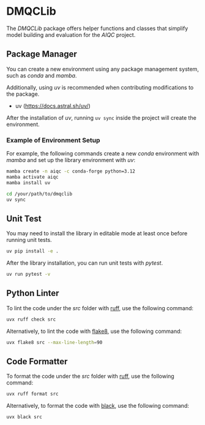 # DMQCLib

The *DMQCLib* package offers helper functions and classes that simplify model building and evaluation for the *AIQC* project.

## Package Manager
You can create a new environment using any package management system, such as *conda* and *mamba*. 

Additionally, using *uv* is recommended when contributing modifications to the package.

 - uv (https://docs.astral.sh/uv/)

After the installation of *uv*, running `uv sync` inside the project will create the environment.

### Example of Environment Setup
For example, the following commands create a new *conda* environment with *mamba* and set up the library environment with *uv*:
```bash
mamba create -n aiqc -c conda-forge python=3.12
mamba activate aiqc
mamba install uv

cd /your/path/to/dmqclib
uv sync
```

## Unit Test
You may need to install the library in editable mode at least once before running unit tests.

```bash
uv pip install -e .
```

After the library installation, you can run unit tests with *pytest*.

```bash
uv run pytest -v
```

## Python Linter
To lint the code under the *src* folder with [ruff](https://astral.sh/ruff), use the following command:

```bash
uvx ruff check src
```

Alternatively, to lint the code with [flake8](https://flake8.pycqa.org), use the following command:

```bash
uvx flake8 src --max-line-length=90
```


## Code Formatter
To format the code under the *src* folder with [ruff](https://astral.sh/ruff), use the following command:

```bash
uvx ruff format src
```

Alternatively, to format the code with [black](https://pypi.org/project/black/), use the following command:

```bash
uvx black src
```

